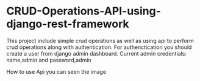 # CRUD-Operations-API-using-django-rest-framework
This project include simple crud operations as well as using api to perform crud operations along with authentication.
For authenctication you should create a user from django admin dashboard.
Current admin credentials:
  name,admin and password,admin
  
  How to use Api you can seen the image
  
